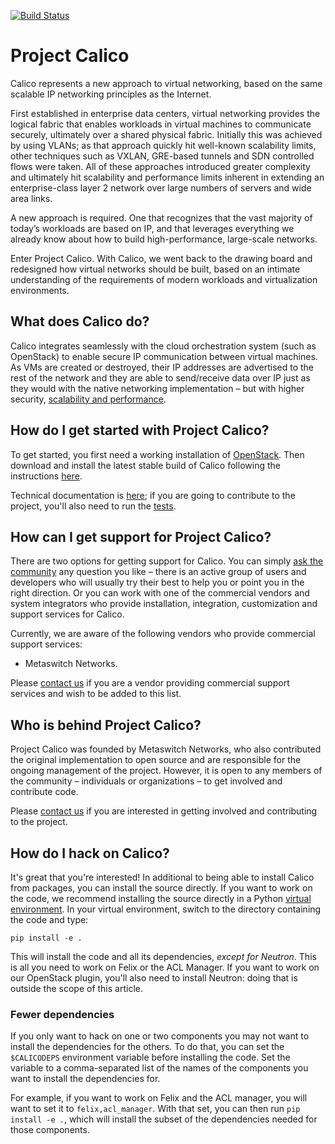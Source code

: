 [![Build Status](https://api.shippable.com/projects/54d275965ab6cc13528ad353/badge?branchName=master)](https://app.shippable.com/projects/54d275965ab6cc13528ad353/builds/latest)

# Project Calico

Calico represents a new approach to virtual networking, based on the same
scalable IP networking principles as the Internet.

First established in enterprise data centers, virtual networking provides the
logical fabric that enables workloads in virtual machines to communicate
securely, ultimately over a shared physical fabric. Initially this was achieved
by using VLANs; as that approach quickly hit well-known scalability limits,
other techniques such as VXLAN, GRE-based tunnels and SDN controlled flows were
taken. All of these approaches introduced greater complexity and ultimately hit
scalability and performance limits inherent in extending an enterprise-class
layer 2 network over large numbers of servers and wide area links.

A new approach is required. One that recognizes that the vast majority of
today’s workloads are based on IP, and that leverages everything we already
know about how to build high-performance, large-scale networks.

Enter Project Calico. With Calico, we went back to the drawing board and
redesigned how virtual networks should be built, based on an intimate
understanding of the requirements of modern workloads and virtualization
environments.

## What does Calico do?

Calico integrates seamlessly with the cloud orchestration system (such as
OpenStack) to enable secure IP communication between virtual machines. As VMs
are created or destroyed, their IP addresses are advertised to the rest of the
network and they are able to send/receive data over IP just as they would with
the native networking implementation – but with higher security,
[scalability and performance](http://www.projectcalico.org/technical/scalability-and-performance/).

## How do I get started with Project Calico?

To get started, you first need a working installation of
[OpenStack](http://www.openstack.org/). Then download and install the latest
stable build of Calico following the instructions
[here](http://www.projectcalico.org/download/).

Technical documentation is
[here](https://github.com/Metaswitch/calico-docs/wiki);
if you are going to contribute to the project, you'll also need to run the
[tests](doc/CalicoUTs.md).

## How can I get support for Project Calico?

There are two options for getting support for Calico. You can simply
[ask the community](http://www.projectcalico.org/community/) any question you
like – there is an active group of users and developers who will usually try
their best to help you or point you in the right direction. Or you can work
with one of the commercial vendors and system integrators who provide
installation, integration, customization and support services for Calico.

Currently, we are aware of the following vendors who provide commercial support
services:

- Metaswitch Networks.

Please [contact us](http://www.projectcalico.org/contact-us/) if you are a
vendor providing commercial support services and wish to be added to this list.

## Who is behind Project Calico?

Project Calico was founded by Metaswitch Networks, who also contributed the
original implementation to open source and are responsible for the ongoing
management of the project. However, it is open to any members of the community
– individuals or organizations – to get involved and contribute code.

Please [contact us](http://www.projectcalico.org/contact-us/) if you are
interested in getting involved and contributing to the project.

## How do I hack on Calico?

It's great that you're interested! In additional to being able to install
Calico from packages, you can install the source directly. If you want to work
on the code, we recommend installing the source directly in a Python
[virtual environment](http://docs.python-guide.org/en/latest/dev/virtualenvs/).
In your virtual environment, switch to the directory containing the code and
type:

    pip install -e .

This will install the code and all its dependencies, *except for Neutron*. This
is all you need to work on Felix or the ACL Manager. If you want to work on our
OpenStack plugin, you'll also need to install Neutron: doing that is outside
the scope of this article.

### Fewer dependencies

If you only want to hack on one or two components you may not want to install
the dependencies for the others. To do that, you can set the `$CALICODEPS`
environment variable before installing the code. Set the variable to a
comma-separated list of the names of the components you want to install the
dependencies for.

For example, if you want to work on Felix and the ACL manager, you will want to
set it to `felix,acl_manager`. With that set, you can then run
`pip install -e .`, which will install the subset of the dependencies needed
for those components.
